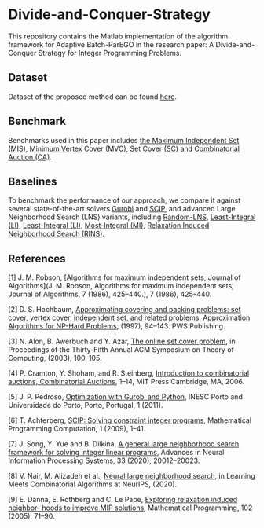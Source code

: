 # Divide-and-Conquer-Strategy
This repository contains the Matlab implementation of the algorithm framework for Adaptive Batch-ParEGO in the research paper: A Divide-and-Conquer Strategy for Integer Programming Problems.


## Dataset
Dataset of the proposed method can be found [here](https://drive.google.com/drive/folders/15MoqpG_FaMdh3ALYhfIvz34nszzy8o9Y?dmr=1&ec=wgc-drive-hero-goto).

## Benchmark
Benchmarks used in this paper includes [the Maximum Independent Set (MIS)](https://dx.doi.org/https://doi.org/10.1016/0196-6774(86)90032-5), 
 [Minimum Vertex Cover (MVC)](https://hochbaum.ieor.berkeley.edu/html/pub/Approx-Alg-book-ch3.pdf), [Set Cover (SC)](https://dl.acm.org/doi/10.1145/780542.780558) and [Combinatorial Auction (CA)](https://www.cramton.umd.edu/papers2005-2009/cramton-shoham-steinberg-combinatorial-auctions-introduction.pdf).

## Baselines
To benchmark the performance of our approach, we compare it against several state-of-the-art solvers [Gurobi](https://www.dcc.fc.up.pt/~jpp/seminars/azores/gurobi-intro.pdf) and [SCIP](https://dx.doi.org/https://doi.org/10.1007/s12532-008-0001-1), and advanced Large Neighborhood Search (LNS) variants, including [Random-LNS](https://papers.nips.cc/paper/2020/hash/e769e03a9d329b2e864b4bf4ff54ff39-Abstract.html), [Least-Integral (LI)](https://homes.di.unimi.it/righini/Didattica/ComplementiRicercaOperativa/MaterialeCRO/2000%20-%20Mitchell%20-%20branch-and-cut.pdf), [Least-Integral (LI)](https://homes.di.unimi.it/righini/Didattica/ComplementiRicercaOperativa/MaterialeCRO/2000%20-%20Mitchell%20-%20branch-and-cut.pdf), [Most-Integral (MI)](https://homes.di.unimi.it/righini/Didattica/ComplementiRicercaOperativa/MaterialeCRO/2000%20-%20Mitchell%20-%20branch-and-cut.pdf), [Relaxation Induced Neighborhood Search (RINS)](https://dx.doi.org/https://doi.org/10.1007/s10107-004-0510-0).

## References
<a name="1">
</a>

[1] J. M. Robson, [Algorithms for maximum independent sets, Journal of Algorithms](J. M. Robson, Algorithms for maximum independent sets, Journal of Algorithms, 7 (1986), 425–440.), 7 (1986), 425–440.

<a name="2">
</a>

[2] D. S. Hochbaum, [Approximating covering and packing problems: set cover, vertex cover, independent set, and related problems, Approximation Algorithms for NP-Hard Problems](https://hochbaum.ieor.berkeley.edu/html/pub/Approx-Alg-book-ch3.pdf), (1997), 94–143. PWS Publishing.

<a name="3">
</a>

[3] N. Alon, B. Awerbuch and Y. Azar, [The online set cover problem](https://dl.acm.org/doi/10.1145/780542.780558), in Proceedings of the Thirty-Fifth Annual ACM Symposium on Theory of Computing, (2003), 100–105.


<a name="4">
</a>

[4] P. Cramton, Y. Shoham, and R. Steinberg, [Introduction to combinatorial auctions, Combinatorial Auctions](https://www.cramton.umd.edu/papers2005-2009/cramton-shoham-steinberg-combinatorial-auctions-introduction.pdf), 1–14, MIT Press Cambridge, MA, 2006.


<a name="5">
</a>

[5] J. P. Pedroso, [Optimization with Gurobi and Python](https://www.dcc.fc.up.pt/~jpp/seminars/azores/gurobi-intro.pdf), INESC Porto and Universidade do Porto, Porto, Portugal, 1 (2011).


<a name="6">
</a>

[6] T. Achterberg, [SCIP: Solving constraint integer programs](https://dx.doi.org/https://doi.org/10.1007/s12532-008-0001-1), Mathematical Programming Computation, 1 (2009), 1–41. 


<a name="7">
</a>

[7] J. Song, Y. Yue and B. Dilkina, [A general large neighborhood search framework for solving integer linear programs](https://papers.nips.cc/paper/2020/hash/e769e03a9d329b2e864b4bf4ff54ff39-Abstract.html), Advances in Neural Information Processing Systems, 33 (2020), 20012–20023.


<a name="8">
</a>

[8] V. Nair, M. Alizadeh et al., [Neural large neighborhood search](https://homes.di.unimi.it/righini/Didattica/ComplementiRicercaOperativa/MaterialeCRO/2000%20-%20Mitchell%20-%20branch-and-cut.pdf), in Learning Meets Combinatorial Algorithms at NeurIPS, (2020).

<a name="9">
</a>

[9] E. Danna, E. Rothberg and C. Le Pape, [Exploring relaxation induced neighbor- hoods to improve MIP solutions](https://dx.doi.org/https://doi.org/10.1007/s10107-004-0510-0), Mathematical Programming, 102 (2005), 71–90.


